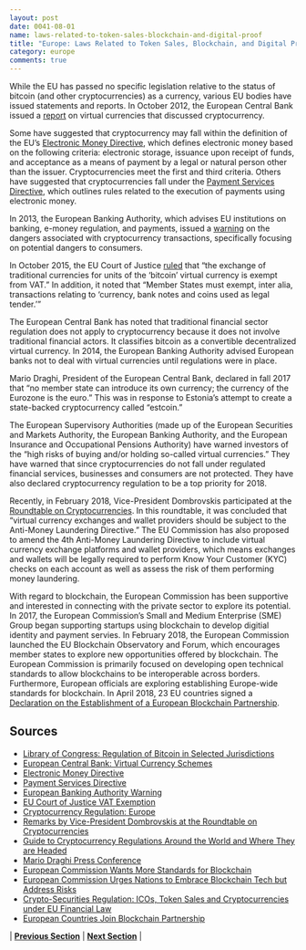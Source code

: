 ```yaml
---
layout: post
date: 0041-08-01
name: laws-related-to-token-sales-blockchain-and-digital-proof
title: "Europe: Laws Related to Token Sales, Blockchain, and Digital Proof"
category: europe
comments: true
---
```


While the EU has passed no specific legislation relative to the status of bitcoin (and other cryptocurrencies) as a currency, various EU bodies have issued statements and reports. In October 2012, the European Central Bank issued a [report](http://www.ecb.europa.eu/pub/pdf/other/virtualcurrencyschemes201210en.pdf) on virtual currencies that discussed cryptocurrency.
 
Some have suggested that cryptocurrency may fall within the definition of the EU’s [Electronic Money Directive](https://eur-lex.europa.eu/LexUriServ/LexUriServ.do?uri=OJ:L:2009:267:0007:0017:EN:PDF), which defines electronic money based on the following criteria: electronic storage, issuance upon receipt of funds, and acceptance as a means of payment by a legal or natural person other than the issuer. Cryptocurrencies meet the first and third criteria. Others have suggested that cryptocurrencies fall under the [Payment Services Directive](https://eur-lex.europa.eu/LexUriServ/LexUriServ.do?uri=OJ:L:2007:319:0001:0036:EN:PDF), which outlines rules related to the execution of payments using electronic money.
 
In 2013, the European Banking Authority, which advises EU institutions on banking, e-money regulation, and payments, issued a [warning](http://www.eba.europa.eu/-/eba-warns-consumers-on-virtual-currencies) on the dangers associated with cryptocurrency transactions, specifically focusing on potential dangers to consumers.
 
In October 2015, the EU Court of Justice [ruled](https://curia.europa.eu/jcms/upload/docs/application/pdf/2015-10/cp150128en.pdf) that “the exchange of traditional currencies for units of the ‘bitcoin’ virtual currency is exempt from VAT.” In addition, it noted that “Member States must exempt, inter alia, transactions relating to ‘currency, bank notes and coins used as legal tender.’”

The European Central Bank has noted that traditional financial sector regulation does not apply to cryptocurrency because it does not involve traditional financial actors. It classifies bitcoin as a convertible decentralized virtual currency. In 2014, the European Banking Authority advised European banks not to deal with virtual currencies until regulations were in place.
 
Mario Draghi, President of the European Central Bank, declared in fall 2017 that “no member state can introduce its own currency; the currency of the Eurozone is the euro.” This was in response to Estonia’s attempt to create a state-backed cryptocurrency called “estcoin.”

The European Supervisory Authorities (made up of the European Securities and Markets Authority, the European Banking Authority, and the European Insurance and Occupational Pensions Authority) have warned investors of the “high risks of buying and/or holding so-called virtual currencies.” They have warned that since cryptocurrencies do not fall under regulated financial services, businesses and consumers are not protected. They have also declared cryptocurrency regulation to be a top priority for 2018.

Recently, in February 2018, Vice-President Dombrovskis participated at the [Roundtable on Cryptocurrencies](http://europa.eu/rapid/press-release_SPEECH-18-1242_en.htm). In this roundtable, it was concluded that “virtual currency exchanges and wallet providers should be subject to the Anti-Money Laundering Directive.” The EU Commission has also proposed to amend the 4th Anti-Money Laundering Directive to include virtual currency exchange platforms and wallet providers, which means exchanges and wallets will be legally required to perform Know Your Customer (KYC) checks on each account as well as assess the risk of them performing money laundering.
 
With regard to blockchain, the European Commission has been supportive and interested in connecting with the private sector to explore its potential. In 2017, the European Commission’s Small and Medium Enterprise (SME) Group began supporting startups using blockchain to develop digitial identity and payment servies. In February 2018, the European Commission launched the EU Blockchain Observatory and Forum, which encourages member states to explore new opportunities offered by blockchain. The European Commission is primarily focused on developing open technical standards to allow blockchains to be interoperable across borders. Furthermore, European officials are exploring establishing Europe-wide standards for blockchain. In April 2018, 23 EU countries signed a [Declaration on the Establishment of a European Blockchain Partnership](https://ec.europa.eu/digital-single-market/en/news/european-countries-join-blockchain-partnership).



Sources 
---
  * [Library of Congress: Regulation of Bitcoin in Selected Jurisdictions](https://www.loc.gov/law/help/bitcoin-survey/#eu)
  * [European Central Bank: Virtual Currency Schemes](http://www.ecb.europa.eu/pub/pdf/other/virtualcurrencyschemes201210en.pdf)
  * [Electronic Money Directive](https://eur-lex.europa.eu/LexUriServ/LexUriServ.do?uri=OJ:L:2009:267:0007:0017:EN:PDF)
  * [Payment Services Directive](https://eur-lex.europa.eu/LexUriServ/LexUriServ.do?uri=OJ:L:2007:319:0001:0036:EN:PDF)
  * [European Banking Authority Warning](http://www.eba.europa.eu/-/eba-warns-consumers-on-virtual-currencies)
  * [EU Court of Justice VAT Exemption](https://curia.europa.eu/jcms/upload/docs/application/pdf/2015-10/cp150128en.pdf)
  * [Cryptocurrency Regulation: Europe](https://medium.com/@cryptogrinders/cryptocurrency-regulation-part-2-europe-7cfeccfeb930)
  * [Remarks by Vice-President Dombrovskis at the Roundtable on Cryptocurrencies](http://europa.eu/rapid/press-release_SPEECH-18-1242_en.htm)
  * [Guide to Cryptocurrency Regulations Around the World and Where They are Headed](https://www.cnbc.com/2018/03/27/a-complete-guide-to-cyprocurrency-regulations-around-the-world.html)
  * [Mario Draghi Press Conference](https://www.ecb.europa.eu/press/pressconf/2017/html/ecb.is170907.en.html)
  * [European Commission Wants More Standards for Blockchain](https://medium.com/blockchain-for-law/european-commission-wants-more-standards-for-blockchain-9aa62dea6c81)
  * [European Commission Urges Nations to Embrace Blockchain Tech but Address Risks](https://bitcoinmagazine.com/articles/european-commission-urges-nations-embrace-blockchain-tech-address-risks/)
  * [Crypto-Securities Regulation: ICOs, Token Sales and Cryptocurrencies under EU Financial Law](https://www.law.ox.ac.uk/business-law-blog/blog/2018/01/crypto-securities-regulation-icos-token-sales-and-cryptocurrencies)
  * [European Countries Join Blockchain Partnership](https://ec.europa.eu/digital-single-market/en/news/european-countries-join-blockchain-partnership)



| **[Previous Section]( https://neo-project.github.io/global-blockchain-compliance-hub//europe/europe-governing-by-law.html)** | **[Next Section]( https://neo-project.github.io/global-blockchain-compliance-hub//europe/europe-securities-related-laws.html)** |
